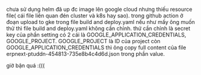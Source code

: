 chưa sử dụng helm
đã up đc image lên google cloud nhưng thiếu resource file( cái file liên quan đén cluster và k8s hay sao). trong github action ở đoạn upload to gke trong file build and deploy.yaml 
nếu như mấy ông muốn thử thì file  build and deploy.yaml không cần chỉnh. thứ cần chỉnh là secret key của phần setting có 2 cái là GOOGLE_APPLICATION_CREDENTIALS, GOOGLE_PROJECT. GOOGLE_PROJECT là ID của project còn GOOGLE_APPLICATION_CREDENTIALS thì ông copy full content của file erpnext-ptuddn-454813-735e8b4c4d6d.json trong phần value.

giờ bận quá :(((
